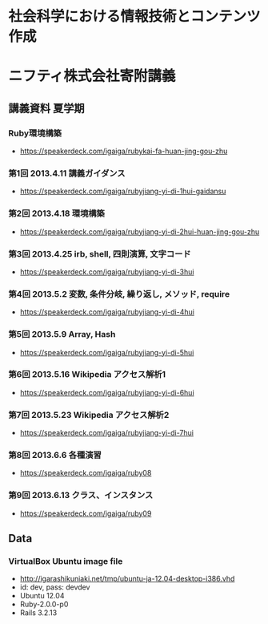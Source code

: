 # 社会科学における情報技術とコンテンツ作成
# ニフティ株式会社寄附講義

## 講義資料 夏学期

### Ruby環境構築
- https://speakerdeck.com/igaiga/rubykai-fa-huan-jing-gou-zhu

### 第1回 2013.4.11 講義ガイダンス
- https://speakerdeck.com/igaiga/rubyjiang-yi-di-1hui-gaidansu

### 第2回 2013.4.18 環境構築
- https://speakerdeck.com/igaiga/rubyjiang-yi-di-2hui-huan-jing-gou-zhu

### 第3回 2013.4.25 irb, shell, 四則演算, 文字コード
- https://speakerdeck.com/igaiga/rubyjiang-yi-di-3hui

### 第4回 2013.5.2 変数, 条件分岐, 繰り返し, メソッド, require
- https://speakerdeck.com/igaiga/rubyjiang-yi-di-4hui

### 第5回 2013.5.9 Array, Hash
- https://speakerdeck.com/igaiga/rubyjiang-yi-di-5hui

### 第6回 2013.5.16 Wikipedia アクセス解析1
- https://speakerdeck.com/igaiga/rubyjiang-yi-di-6hui

### 第7回 2013.5.23 Wikipedia アクセス解析2
- https://speakerdeck.com/igaiga/rubyjiang-yi-di-7hui

### 第8回 2013.6.6 各種演習
- https://speakerdeck.com/igaiga/ruby08

### 第9回 2013.6.13 クラス、インスタンス
- https://speakerdeck.com/igaiga/ruby09

## Data
### VirtualBox Ubuntu image file
- http://igarashikuniaki.net/tmp/ubuntu-ja-12.04-desktop-i386.vhd
- id: dev, pass: devdev
- Ubuntu 12.04
- Ruby-2.0.0-p0
- Rails 3.2.13
